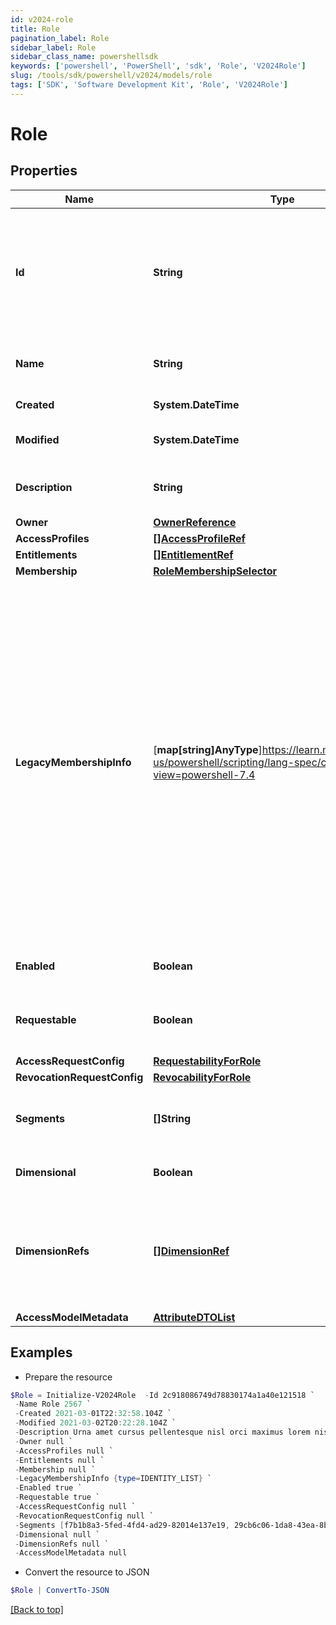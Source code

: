 ```yaml
---
id: v2024-role
title: Role
pagination_label: Role
sidebar_label: Role
sidebar_class_name: powershellsdk
keywords: ['powershell', 'PowerShell', 'sdk', 'Role', 'V2024Role']
slug: /tools/sdk/powershell/v2024/models/role
tags: ['SDK', 'Software Development Kit', 'Role', 'V2024Role']
---
```


# Role

## Properties

| Name | Type | Description | Notes |
| --- | --- | --- | --- |
| **Id** | **String** | The id of the Role. This field must be left null when creating an Role, otherwise a 400 Bad Request error will result. | [optional] |
| **Name** | **String** | The human-readable display name of the Role | [required] |
| **Created** | **System.DateTime** | Date the Role was created | [optional] [readonly] |
| **Modified** | **System.DateTime** | Date the Role was last modified. | [optional] [readonly] |
| **Description** | **String** | A human-readable description of the Role | [optional] |
| **Owner** | [**OwnerReference**](owner-reference) |  | [required] |
| **AccessProfiles** | [**[]AccessProfileRef**](access-profile-ref) |  | [optional] |
| **Entitlements** | [**[]EntitlementRef**](entitlement-ref) |  | [optional] |
| **Membership** | [**RoleMembershipSelector**](role-membership-selector) |  | [optional] |
| **LegacyMembershipInfo** | [**map[string]AnyType**]https://learn.microsoft.com/en-us/powershell/scripting/lang-spec/chapter-04?view=powershell-7.4 | This field is not directly modifiable and is generally expected to be _null_. In very rare instances, some Roles may have been created using membership selection criteria that are no longer fully supported. While these Roles will still work, they should be migrated to STANDARD or IDENTITY_LIST selection criteria. This field exists for informational purposes as an aid to such migration. | [optional] |
| **Enabled** | **Boolean** | Whether the Role is enabled or not. | [optional] [default to $false] |
| **Requestable** | **Boolean** | Whether the Role can be the target of access requests. | [optional] [default to $false] |
| **AccessRequestConfig** | [**RequestabilityForRole**](requestability-for-role) |  | [optional] |
| **RevocationRequestConfig** | [**RevocabilityForRole**](revocability-for-role) |  | [optional] |
| **Segments** | **[]String** | List of IDs of segments, if any, to which this Role is assigned. | [optional] |
| **Dimensional** | **Boolean** | Whether the Role is dimensional. | [optional] [default to $false] |
| **DimensionRefs** | [**[]DimensionRef**](dimension-ref) | List of references to dimensions to which this Role is assigned. This field is only relevant if the Role is dimensional. | [optional] |
| **AccessModelMetadata** | [**AttributeDTOList**](attribute-dto-list) |  | [optional] |

## Examples

- Prepare the resource

```powershell
$Role = Initialize-V2024Role  -Id 2c918086749d78830174a1a40e121518 `
 -Name Role 2567 `
 -Created 2021-03-01T22:32:58.104Z `
 -Modified 2021-03-02T20:22:28.104Z `
 -Description Urna amet cursus pellentesque nisl orci maximus lorem nisl euismod fusce morbi placerat adipiscing maecenas nisi tristique et metus et lacus sed morbi nunc nisl maximus magna arcu varius sollicitudin elementum enim maecenas nisi id ipsum tempus fusce diam ipsum tortor. `
 -Owner null `
 -AccessProfiles null `
 -Entitlements null `
 -Membership null `
 -LegacyMembershipInfo {type=IDENTITY_LIST} `
 -Enabled true `
 -Requestable true `
 -AccessRequestConfig null `
 -RevocationRequestConfig null `
 -Segments [f7b1b8a3-5fed-4fd4-ad29-82014e137e19, 29cb6c06-1da8-43ea-8be4-b3125f248f2a] `
 -Dimensional null `
 -DimensionRefs null `
 -AccessModelMetadata null
```

- Convert the resource to JSON

```powershell
$Role | ConvertTo-JSON
```

[[Back to top]](#)
